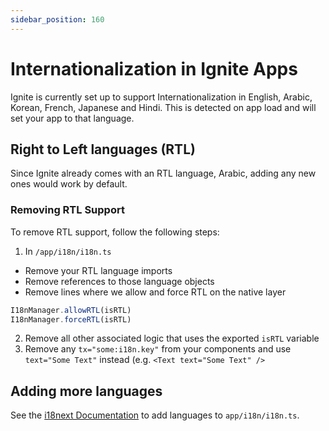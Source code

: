 ```yaml
---
sidebar_position: 160
---
```


# Internationalization in Ignite Apps

Ignite is currently set up to support Internationalization in English, Arabic, Korean, French, Japanese and Hindi. This is detected on app load and will set your app to that language.

## Right to Left languages (RTL)

Since Ignite already comes with an RTL language, Arabic, adding any new ones would work by default.

### Removing RTL Support

To remove RTL support, follow the following steps:

1. In `/app/i18n/i18n.ts`

- Remove your RTL language imports
- Remove references to those language objects
- Remove lines where we allow and force RTL on the native layer

```ts
I18nManager.allowRTL(isRTL)
I18nManager.forceRTL(isRTL)
```

2. Remove all other associated logic that uses the exported `isRTL` variable
3. Remove any `tx="some:i18n.key"` from your components and use `text="Some Text"` instead
   (e.g. `<Text text="Some Text" />`

## Adding more languages

See the [i18next Documentation](https://www.i18next.com/how-to/add-or-load-translations) to add languages to `app/i18n/i18n.ts`.
